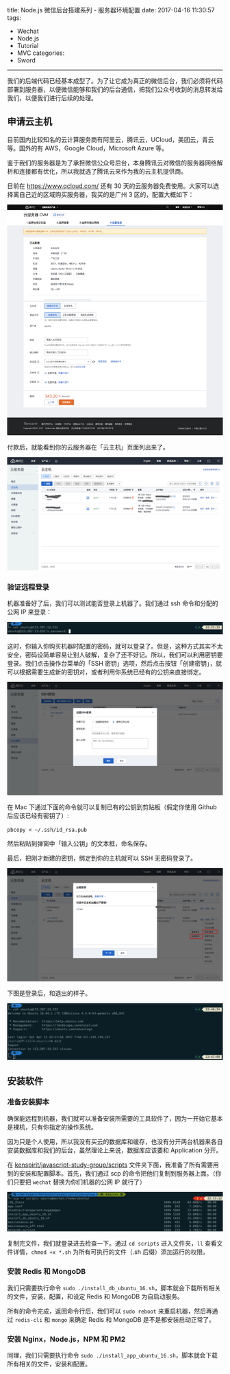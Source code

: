 title: Node.js 微信后台搭建系列 - 服务器环境配置
date: 2017-04-16 11:30:57
tags:
  - Wechat
  - Node.js
  - Tutorial
  - MVC
categories:
  - Sword
---

我们的后端代码已经基本成型了。为了让它成为真正的微信后台，我们必须将代码部署到服务器，以便微信能够和我们的后台通信，把我们公众号收到的消息转发给我们，以便我们进行后续的处理。  

## 申请云主机

目前国内比较知名的云计算服务商有阿里云，腾讯云，UCloud，美团云，青云等。国外的有 AWS，Google Cloud，Microsoft Azure 等。  

鉴于我们的服务器是为了承担微信公众号后台，本身腾讯云对微信的服务器网络解析和连接都有优化，所以我就选了腾讯云来作为我的云主机提供商。  

目前在 https://www.qcloud.com/ 还有 30 天的云服务器免费使用。大家可以选择离自己近的区域购买服务器，我买的是广州 3 区的，配置大概如下：  

![Server Config](https://raw.githubusercontent.com/kenspirit/blog-cdn-data/master/09-server-config.png)

付款后，就能看到你的云服务器在「云主机」页面列出来了。  

![Server Console](https://raw.githubusercontent.com/kenspirit/blog-cdn-data/master/09-server-console.png)

### 验证远程登录

机器准备好了后，我们可以测试能否登录上机器了。我们通过 ssh 命令和分配的公网 IP 来登录：  

![Password Login](https://raw.githubusercontent.com/kenspirit/blog-cdn-data/master/09-password-login.png)

这时，你输入你购买机器时配置的密码，就可以登录了。但是，这种方式其实不太安全，密码设简单容易让别人破解，复杂了还不好记。所以，我们可以利用密钥要登录。我们点击操作台菜单的「SSH 密钥」选项，然后点击按钮「创建密钥」，就可以根据需要生成新的密钥对，或者利用你系统已经有的公钥来直接绑定。  

![Create SSH Key](https://raw.githubusercontent.com/kenspirit/blog-cdn-data/master/09-create-ssh-key.png)

在 Mac 下通过下面的命令就可以复制已有的公钥到剪贴板（假定你使用 Github 后应该已经有密钥了）:  

`pbcopy < ~/.ssh/id_rsa.pub`

然后粘贴到弹窗中「输入公钥」的文本框，命名保存。  

最后，把刚才新建的密钥，绑定到你的主机就可以 SSH 无密码登录了。  

![Server Bind Key](https://raw.githubusercontent.com/kenspirit/blog-cdn-data/master/09-server-bind-key.png)

下图是登录后，和退出的样子。  

![Server Logined](https://raw.githubusercontent.com/kenspirit/blog-cdn-data/master/09-server-logined.png)

## 安装软件

### 准备安装脚本

确保能远程到机器，我们就可以准备安装所需要的工具软件了，因为一开始它基本是裸机，只有你指定的操作系统。  

因为只是个人使用，所以我没有买云的数据库和缓存，也没有分开两台机器来各自安装数据库和我们的后台，虽然理论上来说，数据库应该要和 Application 分开。  

在 [kenspirit/javascript-study-group/scripts](https://github.com/kenspirit/javascript-study-group/tree/master/scripts) 文件夹下面，我准备了所有需要用到的安装和配置脚本。首先，我们通过 scp 的命令把他们复制到服务器上面。（你们只要把 `wechat` 替换为你们机器的公网 IP 就行了）  

![SCP scripts](https://raw.githubusercontent.com/kenspirit/blog-cdn-data/master/09-scp-scripts.png)

复制完文件，我们就登录进去检查一下。通过 `cd scripts` 进入文件夹，`ll` 查看文件详情，`chmod +x *.sh` 为所有可执行的文件（.sh 后缀）添加运行的权限。  

### 安装 Redis 和 MongoDB

我们只需要执行命令 `sudo ./install_db_ubuntu_16.sh`，脚本就会下载所有相关的文件，安装，配置，和设定 Redis 和 MongoDB 为自启动服务。  

所有的命令完成，返回命令行后，我们可以 `sudo reboot` 来重启机器，然后再通过 `redis-cli` 和 `mongo` 来确定 Redis 和 MongoDB 是不是都安装启动正常了。  

### 安装 Nginx，Node.js，NPM 和 PM2

同理，我们只需要执行命令 `sudo ./install_app_ubuntu_16.sh`，脚本就会下载所有相关的文件，安装和配置。  
